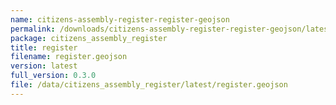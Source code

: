 ```yaml
---
name: citizens-assembly-register-register-geojson
permalink: /downloads/citizens-assembly-register-register-geojson/latest
package: citizens_assembly_register
title: register
filename: register.geojson
version: latest
full_version: 0.3.0
file: /data/citizens_assembly_register/latest/register.geojson
---
```

